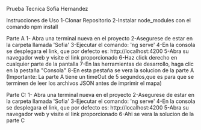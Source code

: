 Prueba Tecnica Sofia Hernandez

Instrucciones de Uso
1-Clonar Repositorio
2-Instalar node_modules con el comando npm install

Parte A
1- Abra una terminal nueva en el proyecto
2-Asegurese de estar en la carpeta llamada 'Sofia'
3-Ejecutar el comando: 'ng serve'
4-En la consola se desplegara el link, que por defecto es: http://localhost:4200
5-Abra su navegador web y visite el link proporcionado
6-Haz click derecho en cualquier parte de la pantalla
7-En las herramientas de desarrollo, haga clic en la pestaña "Consola"
8-En esta pestaña se vera la solucion de la parte A (Importante: La parte A tiene un timeOut de 5 segundos,que es para que se  terminen de leer los archivos JSON antes de imprimir el mapa)

Parte C:
1- Abra una terminal nueva en el proyecto
2-Asegurese de estar en la carpeta llamada 'Sofia'
3-Ejecutar el comando: 'ng serve'
4-En la consola se desplegara el link, que por defecto es: http://localhost:4200
5-Abra su navegador web y visite el link proporcionado
6-Ahi se vera la solucion de la parte C
